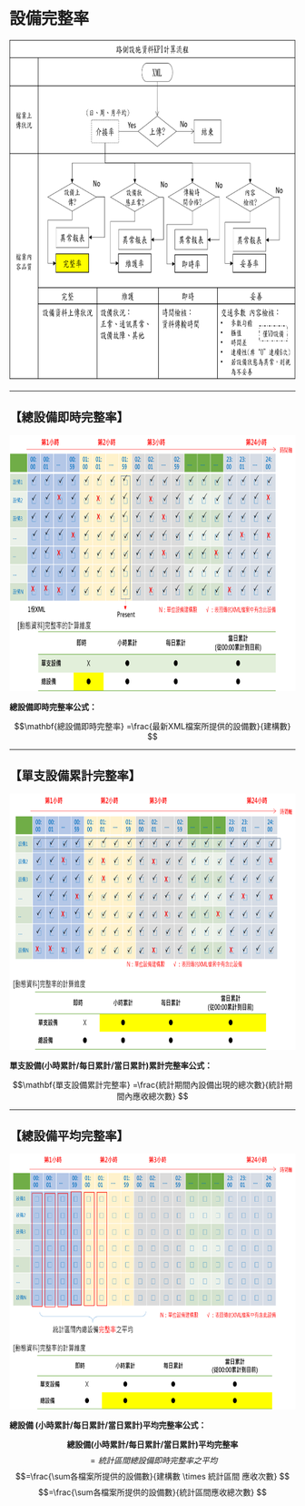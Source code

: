 # 設備完整率



   <div align=center><img src="https://github.com/trafficmotc/UploadInformation/blob/master/KPI/KPI計算流程之完整率.png" width="800" height="600" /></div>

 
     

----

## 【總設備即時完整率】

  
   <div align=center><img src="https://github.com/trafficmotc/UploadInformation/blob/master/KPI/總設備即時完整率.png" width="800" height="450" /></div>

     
     
  **總設備即時完整率公式：**


$$\mathbf{總設備即時完整率} =\frac{最新XML檔案所提供的設備數}{建構數} $$



-----

## 【單支設備累計完整率】


  <div align=center><img src="https://github.com/trafficmotc/UploadInformation/blob/master/KPI/單支設備完整率.png" width="800" height="450" /></div>





**單支設備(小時累計/每日累計/當日累計)累計完整率公式：**

 $$\mathbf{單支設備累計完整率} =\frac{統計期間內設備出現的總次數}{統計期間內應收總次數} $$




-----

## 【總設備平均完整率】


  
   <div align=center><img src="https://github.com/trafficmotc/UploadInformation/blob/master/KPI/總設備平均完整率.png" width="800" height="450" /></div>


**總設備 (小時累計/每日累計/當日累計)平均完整率公式：**

 $$\mathbf{總設備 (小時累計/每日累計/當日累計)平均完整率} $$
 $$=統計區間總設備即時完整率之平均$$
 $$=\frac{\sum各檔案所提供的設備數}{建構數 \times 統計區間 應收次數} $$
 $$=\frac{\sum各檔案所提供的設備數}{統計區間應收總次數} $$
 

